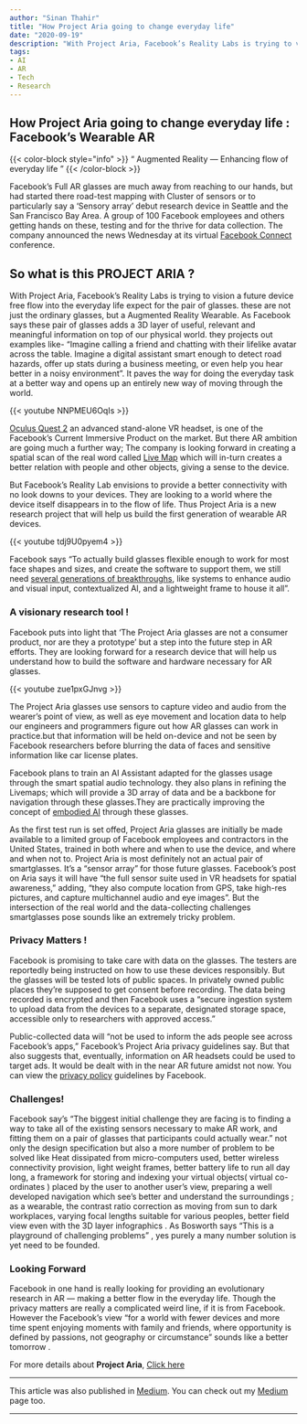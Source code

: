 ```yaml
---
author: "Sinan Thahir"
title: "How Project Aria going to change everyday life"
date: "2020-09-19"
description: "With Project Aria, Facebook’s Reality Labs is trying to vision a future device free flow into the everyday life expect for the pair of glasses. these are not just the ordinary glasses, but a Augmented Reality Wearable."
tags: 
- AI
- AR
- Tech
- Research
---
```


## How Project Aria going to change everyday life : Facebook’s Wearable AR

{{< color-block style="info" >}}
“ Augmented Reality — Enhancing flow of everyday life ”
{{< /color-block >}}

Facebook’s Full AR glasses are much away from reaching to our hands, but had started there road-test mapping with Cluster of sensors or to particularly say a ‘Sensory array’ debut research device in Seattle and the San Francisco Bay Area. A group of 100 Facebook employees and others getting hands on these, testing and for the thrive for data collection. The company announced the news Wednesday at its virtual [Facebook Connect](https://www.facebookconnect.com/en) conference.

## So what is this PROJECT ARIA ?
With Project Aria, Facebook’s Reality Labs is trying to vision a future device free flow into the everyday life expect for the pair of glasses. these are not just the ordinary glasses, but a Augmented Reality Wearable. As Facebook says these pair of glasses adds a 3D layer of useful, relevant and meaningful information on top of our physical world. they projects out examples like- “Imagine calling a friend and chatting with their lifelike avatar across the table. Imagine a digital assistant smart enough to detect road hazards, offer up stats during a business meeting, or even help you hear better in a noisy environment”. It paves the way for doing the everyday task at a better way and opens up an entirely new way of moving through the world.

{{< youtube NNPMEU6OqIs >}}

[Oculus Quest 2](https://www.oculus.com/quest-2/) an advanced stand-alone VR headset, is one of the Facebook’s Current Immersive Product on the market. But there AR ambition are going much a further way; The company is looking forward in creating a spatial scan of the real word called [Live Map](https://about.fb.com/realitylabs/projectaria/) which will in-turn creates a better relation with people and other objects, giving a sense to the device.

But Facebook’s Reality Lab envisions to provide a better connectivity with no look downs to your devices. They are looking to a world where the device itself disappears in to the flow of life. Thus Project Aria is a new research project that will help us build the first generation of wearable AR devices.

{{< youtube tdj9U0pyem4 >}}

Facebook says “To actually build glasses flexible enough to work for most face shapes and sizes, and create the software to support them, we still need [several generations of breakthroughs](https://www.theinformation.com/articles/facebooks-chief-scientist-mass-adoption-of-ar-is-years-away), like systems to enhance audio and visual input, contextualized AI, and a lightweight frame to house it all”.

### A visionary research tool !
Facebook puts into light that ‘The Project Aria glasses are not a consumer product, nor are they a prototype’ but a step into the future step in AR efforts. They are looking forward for a research device that will help us understand how to build the software and hardware necessary for AR glasses.

{{< youtube zue1pxGJnvg >}}

The Project Aria glasses use sensors to capture video and audio from the wearer’s point of view, as well as eye movement and location data to help our engineers and programmers figure out how AR glasses can work in practice.but that information will be held on-device and not be seen by Facebook researchers before blurring the data of faces and sensitive information like car license plates.

Facebook plans to train an AI Assistant adapted for the glasses usage through the smart spatial audio technology. they also plans in refining the Livemaps; which will provide a 3D array of data and be a backbone for navigation through these glasses.They are practically improving the concept of [embodied AI](https://ai.facebook.com/blog/new-milestones-in-embodied-ai/) through these glasses.

As the first test run is set offed, Project Aria glasses are initially be made available to a limited group of Facebook employees and contractors in the United States, trained in both where and when to use the device, and where and when not to. Project Aria is most definitely not an actual pair of smartglasses. It’s a “sensor array” for those future glasses. Facebook’s post on Aria says it will have “the full sensor suite used in VR headsets for spatial awareness,” adding, “they also compute location from GPS, take high-res pictures, and capture multichannel audio and eye images”. But the intersection of the real world and the data-collecting challenges smartglasses pose sounds like an extremely tricky problem.

### Privacy Matters !
Facebook is promising to take care with data on the glasses. The testers are reportedly being instructed on how to use these devices responsibly. But the glasses will be tested lots of public spaces. In privately owned public places they’re supposed to get consent before recording. The data being recorded is encrypted and then Facebook uses a “secure ingestion system to upload data from the devices to a separate, designated storage space, accessible only to researchers with approved access.”

Public-collected data will “not be used to inform the ads people see across Facebook’s apps,” Facebook’s Project Aria privacy guidelines say. But that also suggests that, eventually, information on AR headsets could be used to target ads. It would be dealt with in the near AR future amidst not now. You can view the [privacy policy](https://about.fb.com/realitylabs/projectaria/privacy-policy/) guidelines by Facebook.

### Challenges!
Facebook say’s “The biggest initial challenge they are facing is to finding a way to take all of the existing sensors necessary to make AR work, and fitting them on a pair of glasses that participants could actually wear.” not only the design specification but also a more number of problem to be solved like Heat dissipated from micro-computers used, better wireless connectivity provision, light weight frames, better battery life to run all day long, a framework for storing and indexing your virtual objects( virtual co-ordinates ) placed by the user to another user’s view, preparing a well developed navigation which see’s better and understand the surroundings ; as a wearable, the contrast ratio correction as moving from sun to dark workplaces, varying focal lengths suitable for various peoples, better field view even with the 3D layer infographics . As Bosworth says “This is a playground of challenging problems” , yes purely a many number solution is yet need to be founded.

### Looking Forward
Facebook in one hand is really looking for providing an evolutionary research in AR — making a better flow in the everyday life. Though the privacy matters are really a complicated weird line, if it is from Facebook. However the Facebook’s view “for a world with fewer devices and more time spent enjoying moments with family and friends, where opportunity is defined by passions, not geography or circumstance” sounds like a better tomorrow .

For more details about **Project Aria**, [Click here](https://about.fb.com/realitylabs/projectaria/)

---
This article was also published in [Medium](https://sinanthahir.medium.com/how-project-aria-going-to-change-everyday-life-facebooks-wearable-ar-3428222e5cf1). You can check out my [Medium](https://sinanthahir.medium.com/) page too.

---